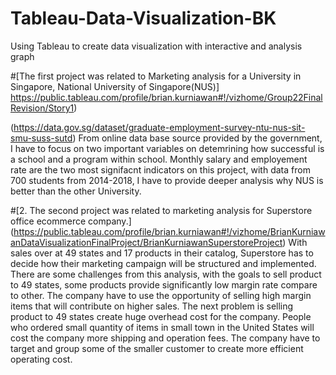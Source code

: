 # Tableau-Data-Visualization-BK

Using Tableau to create data visualization with interactive and analysis graph

#[The first project was related to Marketing analysis for a University in Singapore, National University of Singapore(NUS)] https://public.tableau.com/profile/brian.kurniawan#!/vizhome/Group22FinalRevision/Story1)

  (https://data.gov.sg/dataset/graduate-employment-survey-ntu-nus-sit-smu-suss-sutd)
  From online data base source provided by the government, I have to focus on two important variables on detemrining
  how successful is a school and a program within school. Monthly salary and employement rate are the two most signifacnt indicators 
  on this project, with data from 700 students from 2014-2018, I have to provide deeper analysis why NUS is better than the other University.
  
  
  
 #[2. The second project was related to marketing analysis for Superstore office ecommerce company.] (https://public.tableau.com/profile/brian.kurniawan#!/vizhome/BrianKurniawanDataVisualizationFinalProject/BrianKurniawanSuperstoreProject)
    With sales over at 49 states and 17 products in their catalog, Superstore has to decide how their marketing campaign will be structured and implemented.
    There are some challenges from this analysis, with the goals to sell product to 49 states, some products provide significantly low margin rate compare to other.
    The company have to use the opportunity of selling high margin items that will contribute on higher sales.
    The next problem is selling product to 49 states create huge overhead cost for the company. 
    People who ordered small quantity of items in small town in the United States will cost the company more shipping and operation fees. 
    The company have to target and group some of the smaller customer to create more efficient operating cost. 
